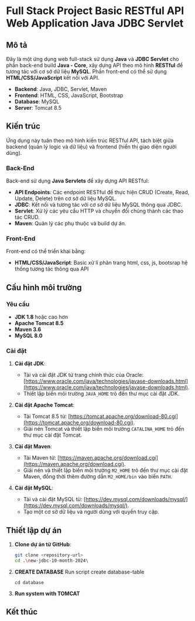 # Full Stack Project Basic RESTful API Web Application Java JDBC Servlet 

## Mô tả
Đây là một ứng dụng web full-stack sử dụng **Java** và **JDBC Servlet** cho phần back-end build **Java - Core**, xây dựng API theo mô hình **RESTful** để tương tác với cơ sở dữ liệu **MySQL**. Phần front-end có thể sử dụng **HTML/CSS/JavaScript** kết nối với API.

- **Backend**: Java, JDBC, Servlet, Maven
- **Frontend**: HTML, CSS, JavaScript, Bootstrap
- **Database**: MySQL
- **Server**: Tomcat 8.5

## Kiến trúc
Ứng dụng này tuân theo mô hình kiến trúc RESTful API, tách biệt giữa backend (quản lý logic và dữ liệu) và frontend (hiển thị giao diện người dùng).

### Back-End
Back-end sử dụng **Java Servlets** để xây dựng API RESTful:
- **API Endpoints**: Các endpoint RESTful để thực hiện CRUD (Create, Read, Update, Delete) trên cơ sở dữ liệu MySQL.
- **JDBC**: Kết nối và tương tác với cơ sở dữ liệu MySQL thông qua JDBC.
- **Servlet**: Xử lý các yêu cầu HTTP và chuyển đổi chúng thành các thao tác CRUD.
- **Maven**: Quản lý các phụ thuộc và build dự án.

### Front-End
Front-end có thể triển khai bằng:
- **HTML/CSS/JavaScript**: Basic xử lí phân trang html, css, js, bootsrap hệ thống tương tác thông qua API

## Cấu hình môi trường

### Yêu cầu
- **JDK 1.8** hoặc cao hơn
- **Apache Tomcat 8.5**
- **Maven 3.6**
- **MySQL 8.0**

### Cài đặt

1. **Cài đặt JDK**:
   - Tải và cài đặt JDK từ trang chính thức của Oracle: [https://www.oracle.com/java/technologies/javase-downloads.html](https://www.oracle.com/java/technologies/javase-downloads.html).
   - Thiết lập biến môi trường `JAVA_HOME` trỏ đến thư mục cài đặt JDK.

2. **Cài đặt Apache Tomcat**:
   - Tải Tomcat 8.5 từ: [https://tomcat.apache.org/download-80.cgi](https://tomcat.apache.org/download-80.cgi).
   - Giải nén Tomcat và thiết lập biến môi trường `CATALINA_HOME` trỏ đến thư mục cài đặt Tomcat.

3. **Cài đặt Maven**:
   - Tải Maven từ: [https://maven.apache.org/download.cgi](https://maven.apache.org/download.cgi).
   - Giải nén và thiết lập biến môi trường `M2_HOME` trỏ đến thư mục cài đặt Maven, đồng thời thêm đường dẫn `M2_HOME/bin` vào biến `PATH`.

4. **Cài đặt MySQL**:
   - Tải và cài đặt MySQL từ: [https://dev.mysql.com/downloads/mysql/](https://dev.mysql.com/downloads/mysql/).
   - Tạo một cơ sở dữ liệu và người dùng với quyền truy cập.

## Thiết lập dự án

1. **Clone dự án từ GitHub**:
   ```bash
   git clone <repository-url>
   cd .\new-jdbc-10-month-2024\
   ```
2. **CREATE DATABASE**
   Run script create database-table
   ```
   cd database
   ```
3. **Run system with TOMCAT**
## Kết thúc
